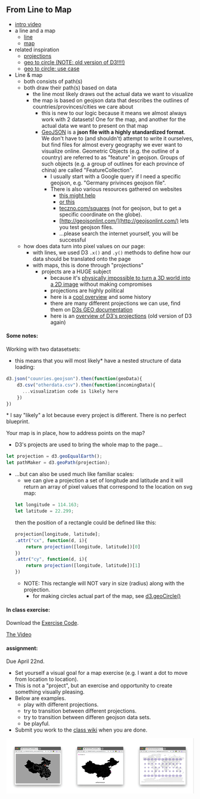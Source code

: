 ## From Line to Map




- [intro video](https://www.youtube.com/watch?v=kIID5FDi2JQ)
- a line and a map
  - [line](http://cdv.leoneckert.com/geo/line)
  - [map](http://cdv.leoneckert.com/geo/map)
- related inspiration
  - [projections](https://www.jasondavies.com/)
  - [geo to circle (NOTE: old version of D3!!!!)](https://bl.ocks.org/mbostock/3081153)
  - [geo to circle: use case](https://twitter.com/karim_douieb/status/1181695687005745153)
- Line & map
  - both consists of path(s)
  - both draw their path(s) based on data
    - the line most likely draws out the actual data we want to visualize
    - the map is based on geojson data that describes the outlines of countries/provinces/cities we care about
      - this is new to our logic because it means we almost always work with 2 datasets! One for the map, and another for the actual data we want to present on that map
      - [GeoJSON](https://geojson.org/) is a **json file with a highly standardized format**. We don't have to (and shouldn't) attempt to write it ourselves, but find files for almost every geography we ever want to visualize online. Geometric Objects (e.g. the outline of a country) are referred to as "feature" in geojson. Groups of such objects (e.g. a group of outlines for each province of china) are called "FeatureCollection".
        - I usually start with a Google query if I need a specific geojson, e.g. "Germany privinces geojson file".
        - There is also various resources gathered on websites
          - [this might help](https://github.com/tmcw/awesome-geojson#data)
          - [or this](https://geojson-maps.ash.ms/)
          - [teczno.com/squares](http://teczno.com/squares/) (not for geojson, but to get a specific coordinate on the globe).
          - [http://geojsonlint.com/](http://geojsonlint.com/) lets you test geojson files.
          - ...please search the internet yourself, you will be successful
  - how does data turn into pixel values on our page:
    - with lines, we used D3 `.x()` and `.y()` methods to define how our data should be translated onto the page
    - with maps, this is done through "projections"
      - projects are a HUGE subject
        - because it's [physically impossible to turn a 3D world into a 2D image](https://www.youtube.com/watch?v=kIID5FDi2JQ) without making compromises
        - projections are highly political
        - here is a [cool overview](https://storymaps.arcgis.com/stories/ea0519db9c184d7e84387924c84b703f) and some history
        - there are many different projections we can use, find them on [D3s GEO documentation](https://github.com/d3/d3-geo)
        - here is an [overview of D3's projections](https://bl.ocks.org/mbostock/3711652) (old version of D3 again)

#### Some notes:
Working with two datasetsets:
- this means that you will most likely* have a nested structure of data loading:
```js
d3.json("counries.geojson").then(function(geoData){
    d3.csv("otherdata.csv").then(function(incomingData){
      ...visualization code is likely here
    })
})
```
\* I say "likely" a lot because every project is different. There is no perfect blueprint.

Your map is in place, how to address points on the map?
- D3's projects are used to bring the whole map to the page...
```js
let projection = d3.geoEqualEarth();
let pathMaker = d3.geoPath(projection);
```
- ...but can also be used much like familiar scales:
  - we can give a projection a set of longitude and latitude and it will return an array of pixel values that correspond to the location on svg map:
  ```js
  let longitude = 114.163;
  let latitude = 22.299;
  ```
  then the position of a rectangle could be defined like this:
  ```js
  projection[longitude, latitude];
  .attr("cx", function(d, i){
      return projection([longitude, latitude])[0]
  })
  .attr("cy", function(d, i){
      return projection([longitude, latitude])[1]
  })
  ```
  - NOTE: This rectangle will NOT vary in size (radius) along with the projection.
    - for making circles actual part of the map, see [d3.geoCircle()](https://github.com/d3/d3-geo#spherical-shapes)

#### In class exercise:
Download the [Exercise Code](material/line-to-map-start.zip).

[The Video](https://nyu.zoom.us/rec/share/6swvJqj36GpLRZ3Ws2OAdKkGLrXheaa80HJP_PcEzhoqnX-45oi3JUu9gNUDgLEa)


#### assignment:

Due April 22nd.
- Set yourself a visual goal for a map exercise (e.g. I want a dot to move from location to location).
- This is not a "project", but an exercise and opportunity to create something visually pleasing.
- Below are examples.
  - play with different projections.
  - try to transition between different projections.
  - try to transition between differen geojson data sets.
  - be playful.
- Submit you work to the [class wiki](https://github.com/leoneckert/critical-data-and-visualization-spring-2020/wiki) when you are done.

![lab9](assets/lab9-assignment.gif)
